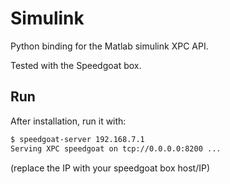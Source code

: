 # Simulink

Python binding for the Matlab simulink XPC API.

Tested with the Speedgoat box.

## Run

After installation, run it with:

```bash
$ speedgoat-server 192.168.7.1
Serving XPC speedgoat on tcp://0.0.0.0:8200 ...
```

(replace the IP with your speedgoat box host/IP)
